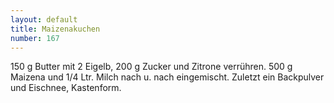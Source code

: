```yaml
---
layout: default
title: Maizenakuchen
number: 167
---
```


150 g Butter mit 2 Eigelb, 200 g Zucker und Zitrone verrühren.
500 g Maizena und 1/4 Ltr. Milch nach u. nach eingemischt.
Zuletzt ein Backpulver und Eischnee, Kastenform.
